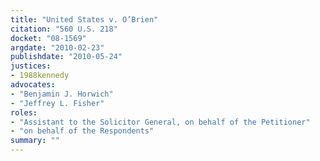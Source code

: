 ```yaml
---
title: "United States v. O’Brien"
citation: "560 U.S. 218"
docket: "08-1569"
argdate: "2010-02-23"
publishdate: "2010-05-24"
justices:
- 1988kennedy
advocates:
- "Benjamin J. Horwich"
- "Jeffrey L. Fisher"
roles:
- "Assistant to the Solicitor General, on behalf of the Petitioner"
- "on behalf of the Respondents"
summary: ""
---
```



